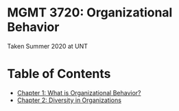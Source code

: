 # MGMT 3720: Organizational Behavior

Taken Summer 2020 at UNT

# Table of Contents

- [Chapter 1: What is Organizational Behavior?](chapter_1.md)
- [Chapter 2: Diversity in Organizations](chapter_2.md)
